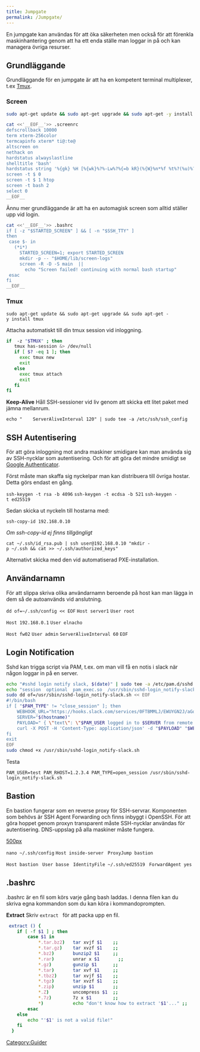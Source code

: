 ```yaml
---
title: Jumpgate
permalink: /Jumpgate/
---
```


En jumpgate kan användas för att öka säkerheten men också för att
förenkla maskinhantering genom att ha ett enda ställe man loggar in på
och kan managera övriga resurser.

Grundläggande
-------------

Grundläggande för en jumpgate är att ha en kompetent terminal
multiplexer, t.ex [Tmux](/Tmux "wikilink").

### Screen

``` bash
sudo apt-get update && sudo apt-get upgrade && sudo apt-get -y install screen

cat <<'__EOF__'>> .screenrc
defscrollback 10000
term xterm-256color
termcapinfo xterm* ti@:te@
altscreen on
nethack on
hardstatus alwayslastline
shelltitle 'bash'
hardstatus string '%{gk} %H [%{wk}%?%-Lw%?%{=b kR}(%{W}%n*%f %t%?(%u)%?%{=b kR})%{= w}%?%+Lw%?%? %{g} ] %{W}'
screen -t $ 0
screen -t $ 1 htop
screen -t bash 2
select 0
__EOF__
```

Ännu mer grundläggande är att ha en automagisk screen som alltid ställer
upp vid login.

``` bash
cat <<'__EOF__'>> .bashrc
if [ -z "$STARTED_SCREEN" ] && [ -n "$SSH_TTY" ]
then
 case $- in
   (*i*)
     STARTED_SCREEN=1; export STARTED_SCREEN
     mkdir -p -- "$HOME/lib/screen-logs"
     screen -R -D -S main  ||
       echo "Screen failed! continuing with normal bash startup"
 esac
fi
__EOF__
```

### Tmux

`sudo apt-get update && sudo apt-get upgrade && sudo apt-get -y install tmux`

Attacha automatiskt till din tmux session vid inloggning.

``` bash
if  -z "$TMUX" ; then
   tmux has-session &> /dev/null
   if [ $? -eq 1 ]; then
     exec tmux new
     exit
   else
     exec tmux attach
     exit
   fi
fi
```

**Keep-Alive**
Håll SSH-sessioner vid liv genom att skicka ett litet paket med jämna
mellanrum.

`echo "    ServerAliveInterval 120" | sudo tee -a /etc/ssh/ssh_config`

SSH Autentisering
-----------------

För att göra inloggning mot andra maskiner smidigare kan man använda sig
av SSH-nycklar som autentisering. Och för att göra det mindre smidigt se
[Google Authenticator](/Google_Authenticator "wikilink").

Först måste man skaffa sig nyckelpar man kan distribuera till övriga
hostar. Detta görs endast en gång.

`ssh-keygen -t rsa -b 4096`
`ssh-keygen -t ecdsa -b 521`
`ssh-keygen -t ed25519`

Sedan skicka ut nyckeln till hostarna med:

`ssh-copy-id 192.168.0.10`

*Om ssh-copy-id ej finns tillgängligt*

`cat ~/.ssh/id_rsa.pub | ssh user@192.168.0.10 "mkdir -p ~/.ssh && cat >> ~/.ssh/authorized_keys"`

Alternativt skicka med den vid automatiserad PXE-installation.

Användarnamn
------------

För att slippa skriva olika användarnamn beroende på host kan man lägga
in dem så de autoanvänds vid anslutning.

`dd of=~/.ssh/config << EOF`
`Host server1`
`User root`

`Host 192.168.0.1`
`User elnacho`

`Host fw02`
`User admin`
`ServerAliveInterval 60`
`EOF`

Login Notification
------------------

Sshd kan trigga script via PAM, t.ex. om man vill få en notis i slack
när någon loggar in på en server.

``` Bash
echo "#sshd login notify slack, $(date)" | sudo tee -a /etc/pam.d/sshd && \
echo "session  optional  pam_exec.so  /usr/sbin/sshd-login_notify-slack.sh" | sudo tee -a /etc/pam.d/sshd
sudo dd of=/usr/sbin/sshd-login_notify-slack.sh << EOF
#!/bin/bash
if [ "$PAM_TYPE" != "close_session" ]; then
    WEBHOOK_URL="https://hooks.slack.com/services/0FTBMMLJ/EWUYGN2J/aGq3nW2PjrNcPdhxxx"
    SERVER="$(hostname)"
    PAYLOAD=" { \"text\": \"$PAM_USER logged in to $SERVER from remote host: $PAM_RHOST.\" }"
    curl -X POST -H 'Content-Type: application/json' -d "$PAYLOAD" "$WEBHOOK_URL"
fi
exit
EOF
sudo chmod +x /usr/sbin/sshd-login_notify-slack.sh
```

Testa

`PAM_USER=test PAM_RHOST=1.2.3.4 PAM_TYPE=open_session /usr/sbin/sshd-login_notify-slack.sh`

Bastion
-------

En bastion fungerar som en reverse proxy för SSH-servrar. Komponenten
som behövs är SSH Agent Forwarding och finns inbyggt i OpenSSH. För att
göra hoppet genom proxyn transparent måste SSH-nycklar användas för
autentisering. DNS-uppslag på alla maskiner måste fungera.

[500px](/File:ssh-bastion.png "wikilink")

`nano ~/.ssh/config`
`Host inside-server`
` ProxyJump bastion`

`Host bastion`
` User basse`
` IdentityFile ~/.ssh/ed25519`
` ForwardAgent yes`

.bashrc
-------

.bashrc är en fil som körs varje gång bash laddas. I denna filen kan du
skriva egna kommandon som du kan köra i kommandoprompten.

**Extract**
Skriv `extract `<filnamn> för att packa upp en fil.

``` bash
 extract () {
    if [ -f $1 ] ; then
        case $1 in
            *.tar.bz2)   tar xvjf $1    ;;
            *.tar.gz)    tar xvzf $1    ;;
            *.bz2)       bunzip2 $1     ;;
            *.rar)       unrar x $1       ;;
            *.gz)        gunzip $1      ;;
            *.tar)       tar xvf $1     ;;
            *.tbz2)      tar xvjf $1    ;;
            *.tgz)       tar xvzf $1    ;;
            *.zip)       unzip $1       ;;
            *.Z)         uncompress $1  ;;
            *.7z)        7z x $1        ;;
            *)           echo "don't know how to extract '$1'..." ;;
        esac
    else
        echo "'$1' is not a valid file!"
    fi
  }
```

[Category:Guider](/Category:Guider "wikilink")